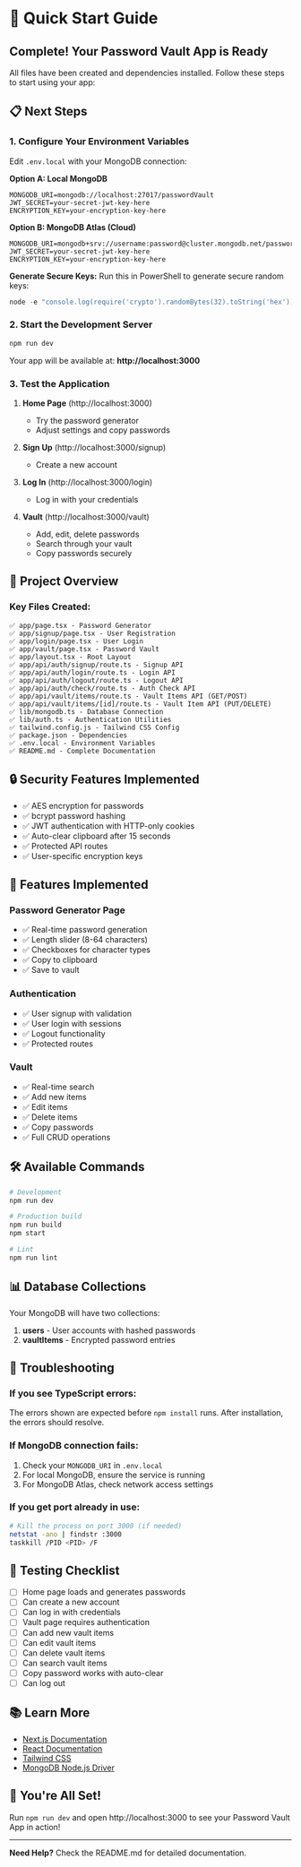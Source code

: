 # 🚀 Quick Start Guide

## Complete! Your Password Vault App is Ready

All files have been created and dependencies installed. Follow these steps to start using your app:

## 📋 Next Steps

### 1. Configure Your Environment Variables

Edit `.env.local` with your MongoDB connection:

**Option A: Local MongoDB**
```env
MONGODB_URI=mongodb://localhost:27017/passwordVault
JWT_SECRET=your-secret-jwt-key-here
ENCRYPTION_KEY=your-encryption-key-here
```

**Option B: MongoDB Atlas (Cloud)**
```env
MONGODB_URI=mongodb+srv://username:password@cluster.mongodb.net/passwordVault
JWT_SECRET=your-secret-jwt-key-here
ENCRYPTION_KEY=your-encryption-key-here
```

**Generate Secure Keys:**
Run this in PowerShell to generate secure random keys:
```powershell
node -e "console.log(require('crypto').randomBytes(32).toString('hex'))"
```

### 2. Start the Development Server

```bash
npm run dev
```

Your app will be available at: **http://localhost:3000**

### 3. Test the Application

1. **Home Page** (http://localhost:3000)
   - Try the password generator
   - Adjust settings and copy passwords
   
2. **Sign Up** (http://localhost:3000/signup)
   - Create a new account
   
3. **Log In** (http://localhost:3000/login)
   - Log in with your credentials
   
4. **Vault** (http://localhost:3000/vault)
   - Add, edit, delete passwords
   - Search through your vault
   - Copy passwords securely

## 📁 Project Overview

### Key Files Created:

```
✅ app/page.tsx - Password Generator
✅ app/signup/page.tsx - User Registration
✅ app/login/page.tsx - User Login
✅ app/vault/page.tsx - Password Vault
✅ app/layout.tsx - Root Layout
✅ app/api/auth/signup/route.ts - Signup API
✅ app/api/auth/login/route.ts - Login API
✅ app/api/auth/logout/route.ts - Logout API
✅ app/api/auth/check/route.ts - Auth Check API
✅ app/api/vault/items/route.ts - Vault Items API (GET/POST)
✅ app/api/vault/items/[id]/route.ts - Vault Item API (PUT/DELETE)
✅ lib/mongodb.ts - Database Connection
✅ lib/auth.ts - Authentication Utilities
✅ tailwind.config.js - Tailwind CSS Config
✅ package.json - Dependencies
✅ .env.local - Environment Variables
✅ README.md - Complete Documentation
```

## 🔒 Security Features Implemented

- ✅ AES encryption for passwords
- ✅ bcrypt password hashing
- ✅ JWT authentication with HTTP-only cookies
- ✅ Auto-clear clipboard after 15 seconds
- ✅ Protected API routes
- ✅ User-specific encryption keys

## 🎨 Features Implemented

### Password Generator Page
- ✅ Real-time password generation
- ✅ Length slider (8-64 characters)
- ✅ Checkboxes for character types
- ✅ Copy to clipboard
- ✅ Save to vault

### Authentication
- ✅ User signup with validation
- ✅ User login with sessions
- ✅ Logout functionality
- ✅ Protected routes

### Vault
- ✅ Real-time search
- ✅ Add new items
- ✅ Edit items
- ✅ Delete items
- ✅ Copy passwords
- ✅ Full CRUD operations

## 🛠️ Available Commands

```bash
# Development
npm run dev

# Production build
npm run build
npm start

# Lint
npm run lint
```

## 📊 Database Collections

Your MongoDB will have two collections:

1. **users** - User accounts with hashed passwords
2. **vaultItems** - Encrypted password entries

## 🔧 Troubleshooting

### If you see TypeScript errors:
The errors shown are expected before `npm install` runs. After installation, the errors should resolve.

### If MongoDB connection fails:
1. Check your `MONGODB_URI` in `.env.local`
2. For local MongoDB, ensure the service is running
3. For MongoDB Atlas, check network access settings

### If you get port already in use:
```bash
# Kill the process on port 3000 (if needed)
netstat -ano | findstr :3000
taskkill /PID <PID> /F
```

## 🎯 Testing Checklist

- [ ] Home page loads and generates passwords
- [ ] Can create a new account
- [ ] Can log in with credentials
- [ ] Vault page requires authentication
- [ ] Can add new vault items
- [ ] Can edit vault items
- [ ] Can delete vault items
- [ ] Can search vault items
- [ ] Copy password works with auto-clear
- [ ] Can log out

## 📚 Learn More

- [Next.js Documentation](https://nextjs.org/docs)
- [React Documentation](https://react.dev)
- [Tailwind CSS](https://tailwindcss.com/docs)
- [MongoDB Node.js Driver](https://mongodb.github.io/node-mongodb-native/)

## 🎉 You're All Set!

Run `npm run dev` and open http://localhost:3000 to see your Password Vault App in action!

---

**Need Help?** Check the README.md for detailed documentation.
